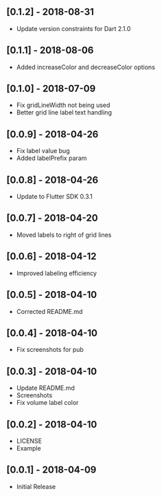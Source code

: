 ## [0.1.2] - 2018-08-31

* Update version constraints for Dart 2.1.0

## [0.1.1] - 2018-08-06

* Added increaseColor and decreaseColor options

## [0.1.0] - 2018-07-09

* Fix gridLineWidth not being used
* Better grid line label text handling

## [0.0.9] - 2018-04-26

* Fix label value bug
* Added labelPrefix param

## [0.0.8] - 2018-04-26

* Update to Flutter SDK 0.3.1

## [0.0.7] - 2018-04-20

* Moved labels to right of grid lines

## [0.0.6] - 2018-04-12

* Improved labeling efficiency

## [0.0.5] - 2018-04-10

* Corrected README.md

## [0.0.4] - 2018-04-10

* Fix screenshots for pub

## [0.0.3] - 2018-04-10

* Update README.md
* Screenshots
* Fix volume label color

## [0.0.2] - 2018-04-10

* LICENSE
* Example

## [0.0.1] - 2018-04-09

* Initial Release

